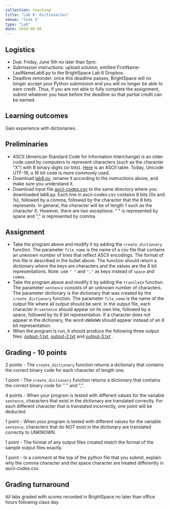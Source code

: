 ```yaml
---
collection: teaching
title: "Lab 6: Dictionaries"
venue: "June 5"
type: "Lab"
date: 2019-06-05
---
```


## Logistics
* Due: Friday, June 5th no later than 5pm.
* Submission instructions: upload solution,
entitled FirstName-LastNameLab6.py
to the BrightSpace Lab 6 Dropbox.
* Deadline reminder: once this deadline passes, BrightSpace will no longer accept your Python
submission and you will no longer be able to earn credit. Thus, if you are not able to fully
complete the assignment, submit whatever you have before the deadline so that partial credit can be earned.

## Learning outcomes
Gain experience with dictionaries.

## Preliminaries
* ASCII (American Standard Code for Information Interchange) is an older code used by computers to
represent characters (such as the character "X") with 8 binary digits (or bits). [Here](https://www.sciencebuddies.org/science-fair-projects/references/ascii-table)
is an ASCII table. Today, Unicode UTF-16, a 16 bit code is more commonly used.
* Download [lab6.py](https://lgw2.github.io/teaching/csci127-summer-2019/labs/lab6.py), rename it according to the instructions
above, and make sure you understand it.
* Download input file [ascii-codes.csv](https://lgw2.github.io/teaching/csci127-summer-2019/labs/ascii-codes.csv) to the
same directory where you downloaded lab6.py.
Each line in ascii-codes.csv contains 8 bits (0s and 1s), followed by a comma, followed by the character that
the 8 bits represents. In general, the character will be of length 1 such as the character X. However,
there are two exceptions: " " is represented by space and "," is represented by comma.


## Assignment
* Take the program above and modify it by adding the `create_dictionary` function.
The parameter `file_name` is the name of a csv file that contains an unknown number of lines that reflect ASCII encodings.
The format of this file is described in the bullet above. The function should return a dictionary where the keys are
characters and the values are the 8 bit representations. Note: use `" "` and `","` as keys instead of `space` and `comma`.
* Take the program above and modify it by adding the `translate` function.
The parameter `sentence` consists of an unknown number of characters. The parameter dictionary is the dictionary that was
created by the `create_dictionary` function. The parameter `file_name` is the name of the output file where all output should be sent.
In the output file, each character in `sentence` should appear on its own line, followed by a space,
followed by its 8 bit representation. If a character does not appear in the dictionary, the word `UNKNOWN` should
appear instead of an 8 bit representation.
* When the program is run, it should produce the following three output files: [output-1.txt](https://lgw2.github.io/teaching/csci127-summer-2019/labs/output-1.txt),
[output-2.txt](https://lgw2.github.io/teaching/csci127-summer-2019/labs/output-2.txt)
and [output-3.txt](https://lgw2.github.io/teaching/csci127-summer-2019/labs/output-3.txt) .


## Grading - 10 points
2 points - The `create_dictionary` function returns a dictionary that contains the correct binary code for each character of length one.

1 point - The `create_dictionary` function returns a dictionary that contains the correct binary code for " " and ",".

4 points - When your program is tested with different values for the variable `sentence`, characters that exist in
the dictionary are translated correctly. For each different character that is translated incorrectly, one point will be deducted.

1 point - When your program is tested with different values for the variable `sentence`, characters that do NOT exist in
the dictionary are translated correctly to UNKNOWN.

1 point - The format of any output files created match the format of the sample output files exactly.

1 point - In a comment at the top of the python file that you submit, explain why the comma character
and the space character are treated differently in ascii-codes.csv.

## Grading turnaround
All labs graded with scores recorded in BrightSpace no later than office hours following class day.
